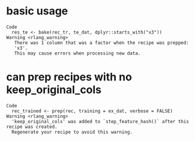 # basic usage

    Code
      res_te <- bake(rec_tr, te_dat, dplyr::starts_with("x3"))
    Warning <rlang_warning>
       There was 1 column that was a factor when the recipe was prepped:
       'x3'.
       This may cause errors when processing new data.

# can prep recipes with no keep_original_cols

    Code
      rec_trained <- prep(rec, training = ex_dat, verbose = FALSE)
    Warning <rlang_warning>
      'keep_original_cols' was added to `step_feature_hash()` after this recipe was created.
      Regenerate your recipe to avoid this warning.

